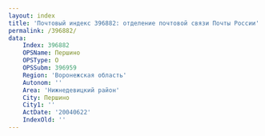 ```yaml
---
layout: index
title: 'Почтовый индекс 396882: отделение почтовой связи Почты России'
permalink: /396882/
data:
    Index: 396882
    OPSName: Першино
    OPSType: О
    OPSSubm: 396959
    Region: 'Воронежская область'
    Autonom: ''
    Area: 'Нижнедевицкий район'
    City: Першино
    City1: ''
    ActDate: '20040622'
    IndexOld: ''
---
```

